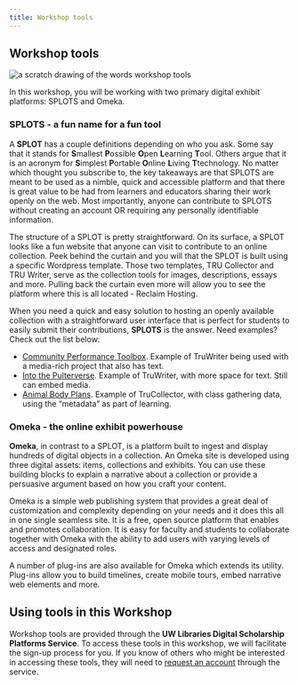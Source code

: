 ```yaml
---
title: Workshop tools
---
```


## Workshop tools

<img src="/course-in-a-box/img/banners/workshop-tools.png" alt="a scratch drawing of the words workshop tools" class="img-fluid">

In this workshop, you will be working with two primary digital exhibit platforms: SPLOTS and Omeka.

### SPLOTS - a fun name for a fun tool

A **SPLOT** has a couple definitions depending on who you ask. Some say that it stands for **S**mallest **P**ossible **O**pen **L**earning **T**ool. Others argue that it is an acronym for **S**implest **P**ortable **O**nline **L**iving **T**technology. No matter which thought you subscribe to, the key takeaways are that SPLOTS are meant to be used as a nimble, quick and accessible platform and that there is great value to be had from learners and educators sharing their work openly on the web. Most importantly, anyone can contribute to SPLOTS without creating an account OR requiring any personally identifiable information.

The structure of a SPLOT is pretty straightforward. On its surface, a SPLOT looks like a fun website that anyone can visit to contribute to an online collection. Peek behind the curtain and you will that the SPLOT is built using a specific Wordpress template. Those two templates, TRU Collector and TRU Writer, serve as the collection tools for images, descriptions, essays and more. Pulling back the curtain even more will allow you to see the platform where this is all located - Reclaim Hosting.

When you need a quick and easy solution to hosting an openly available collection with a straightforward user interface that is perfect for students to easily submit their contributions, **SPLOTS** is the answer. Need examples? Check out the list below:

- [Community Performance Toolbox](http://communityperformancetoolbox.org/). Example of TruWriter being used with a media-rich project that also has text.
- [Into the Pulterverse](https://engl210219.pulterpoems.buffscreate.net/). Example of TruWriter, with more space for text. Still can embed media.
- [Animal Body Plans](https://bio2290.trubox.ca/). Example of TruCollector, with class gathering data, using the “metadata” as part of learning.

### Omeka - the online exhibit powerhouse

**Omeka**, in contrast to a SPLOT, is a platform built to ingest and display hundreds of digital objects in a collection. An Omeka site is developed using three digital assets: items, collections and exhibits. You can use these building blocks to explain a narrative about a collection or provide a persuasive argument based on how you craft your content.

Omeka is a simple web publishing system that provides a great deal of customization and complexity depending on your needs and it does this all in one single seamless site. It is a free, open source platform that enables and promotes collaboration. It is easy for faculty and students to collaborate together with Omeka with the ability to add users with varying levels of access and designated roles.

A number of plug-ins are also available for Omeka which extends its utility. Plug-ins allow you to build timelines, create mobile tours, embed narrative web elements and more.

## Using tools in this Workshop

Workshop tools are provided through the **UW Libraries Digital Scholarship Platforms Service**. To access these tools in this workshop, we will facilitate the sign-up process for you. If you know of others who might be interested in accessing these tools, they will need to [request an account](https://ds.lib.uw.edu/) through the service. 
